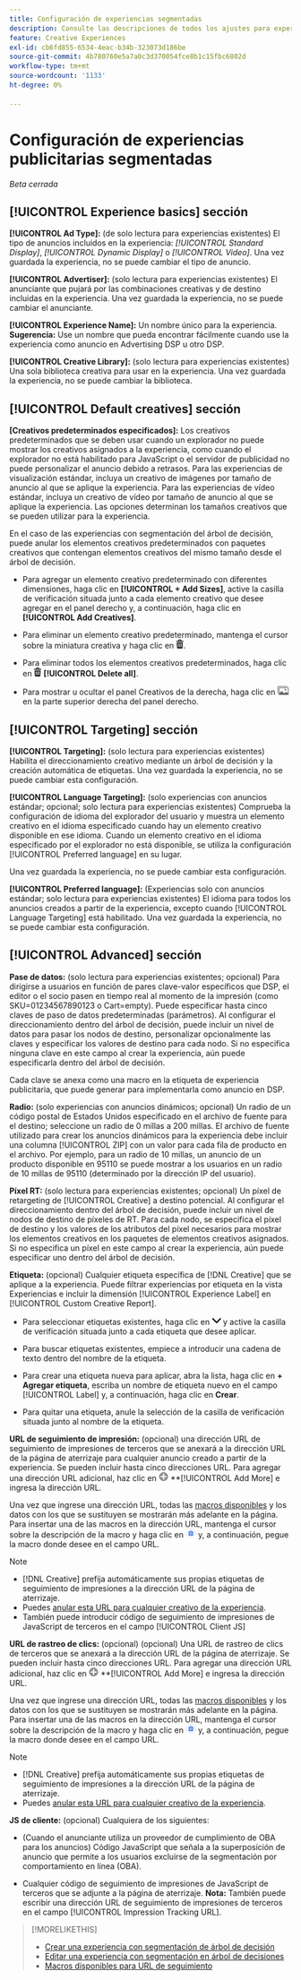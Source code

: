 ```yaml
---
title: Configuración de experiencias segmentadas
description: Consulte las descripciones de todos los ajustes para experiencias de anuncios segmentados.
feature: Creative Experiences
exl-id: cb6fd855-6534-4eac-b34b-323073d186be
source-git-commit: 4b780760e5a7a0c3d370054fce8b1c15fbc6802d
workflow-type: tm+mt
source-wordcount: '1133'
ht-degree: 0%

---
```


# Configuración de experiencias publicitarias segmentadas

*Beta cerrada*

## [!UICONTROL Experience basics] sección

**[!UICONTROL Ad Type]:** (de solo lectura para experiencias existentes) El tipo de anuncios incluidos en la experiencia: *[!UICONTROL Standard Display]*, *[!UICONTROL Dynamic Display]* o *[!UICONTROL Video]*. Una vez guardada la experiencia, no se puede cambiar el tipo de anuncio.

**[!UICONTROL Advertiser]:** (solo lectura para experiencias existentes) El anunciante que pujará por las combinaciones creativas y de destino incluidas en la experiencia. Una vez guardada la experiencia, no se puede cambiar el anunciante.

**[!UICONTROL Experience Name]:** Un nombre único para la experiencia. **Sugerencia:** Use un nombre que pueda encontrar fácilmente cuando use la experiencia como anuncio en Advertising DSP u otro DSP.

**[!UICONTROL Creative Library]:** (solo lectura para experiencias existentes) Una sola biblioteca creativa para usar en la experiencia. Una vez guardada la experiencia, no se puede cambiar la biblioteca.

## [!UICONTROL Default creatives] sección

**\[Creativos predeterminados especificados\]:** Los creativos predeterminados que se deben usar cuando un explorador no puede mostrar los creativos asignados a la experiencia, como cuando el explorador no está habilitado para JavaScript o el servidor de publicidad no puede personalizar el anuncio debido a retrasos. Para las experiencias de visualización estándar, incluya un creativo de imágenes por tamaño de anuncio al que se aplique la experiencia. Para las experiencias de vídeo estándar, incluya un creativo de vídeo por tamaño de anuncio al que se aplique la experiencia. Las opciones determinan los tamaños creativos que se pueden utilizar para la experiencia.

En el caso de las experiencias con segmentación del árbol de decisión, puede anular los elementos creativos predeterminados con paquetes creativos que contengan elementos creativos del mismo tamaño desde el árbol de decisión.<!-- verify -->

* Para agregar un elemento creativo predeterminado con diferentes dimensiones, haga clic en **[!UICONTROL + Add Sizes]**, active la casilla de verificación situada junto a cada elemento creativo que desee agregar en el panel derecho y, a continuación, haga clic en **[!UICONTROL Add Creatives]**.

* Para eliminar un elemento creativo predeterminado, mantenga el cursor sobre la miniatura creativa y haga clic en ![Eliminar](/help/creative/assets/delete.png "Eliminar").

* Para eliminar todos los elementos creativos predeterminados, haga clic en ![Eliminar](/help/creative/assets/delete.png "Eliminar") **[!UICONTROL Delete all]**.

* Para mostrar u ocultar el panel Creativos de la derecha, haga clic en ![Mostrar/Ocultar](/help/creative/assets/hide-show-creatives.png "Mostrar/Ocultar") en la parte superior derecha del panel derecho.

## [!UICONTROL Targeting] sección

**[!UICONTROL Targeting]:** (solo lectura para experiencias existentes) Habilita el direccionamiento creativo mediante un árbol de decisión y la creación automática de etiquetas. Una vez guardada la experiencia, no se puede cambiar esta configuración.

**[!UICONTROL Language Targeting]:** (solo experiencias con anuncios estándar; opcional; solo lectura para experiencias existentes) Comprueba la configuración de idioma del explorador del usuario y muestra un elemento creativo en el idioma especificado cuando hay un elemento creativo disponible en ese idioma. Cuando un elemento creativo en el idioma especificado por el explorador no está disponible, se utiliza la configuración [!UICONTROL Preferred language] en su lugar.

Una vez guardada la experiencia, no se puede cambiar esta configuración.

**[!UICONTROL Preferred language]:** (Experiencias solo con anuncios estándar; solo lectura para experiencias existentes) El idioma para todos los anuncios creados a partir de la experiencia, excepto cuando [!UICONTROL Language Targeting] está habilitado. Una vez guardada la experiencia, no se puede cambiar esta configuración.

## [!UICONTROL Advanced] sección

**Pase de datos:** (solo lectura para experiencias existentes; opcional) Para dirigirse a usuarios en función de pares clave-valor específicos que DSP, el editor o el socio pasen en tiempo real al momento de la impresión (como SKU=01234567890123 o Cart=empty). Puede especificar hasta cinco claves de paso de datos predeterminadas (parámetros). Al configurar el direccionamiento dentro del árbol de decisión, puede incluir un nivel de datos para pasar los nodos de destino, personalizar opcionalmente las claves y especificar los valores de destino para cada nodo. Si no especifica ninguna clave en este campo al crear la experiencia, aún puede especificarla dentro del árbol de decisión.

Cada clave se anexa como una macro en la etiqueta de experiencia publicitaria, que puede generar para implementarla como anuncio en DSP.

**Radio:** (solo experiencias con anuncios dinámicos; opcional) Un radio de un código postal de Estados Unidos especificado en el archivo de fuente para el destino; seleccione un radio de 0 millas a 200 millas. El archivo de fuente utilizado para crear los anuncios dinámicos para la experiencia debe incluir una columna [!UICONTROL ZIP]<!-- or a user-named column mapped to a ZIP column --> con un valor para cada fila de producto en el archivo. Por ejemplo, para un radio de 10 millas, un anuncio de un producto disponible en 95110 se puede mostrar a los usuarios en un radio de 10 millas de 95110 (determinado por la dirección IP del usuario).

**Píxel RT:** (solo lectura para experiencias existentes; opcional) Un píxel de retargeting de [!UICONTROL Creative] a destino potencial. Al configurar el direccionamiento dentro del árbol de decisión, puede incluir un nivel de nodos de destino de píxeles de RT. Para cada nodo, se especifica el píxel de destino y los valores de los atributos del píxel necesarios para mostrar los elementos creativos en los paquetes de elementos creativos asignados. Si no especifica un píxel en este campo al crear la experiencia, aún puede especificar uno dentro del árbol de decisión.<!-- May move this to just within the decision tree. -->

**Etiqueta:**<!-- should be "Labels" --> (opcional) Cualquier etiqueta específica de [!DNL Creative] que se aplique a la experiencia. Puede filtrar experiencias por etiqueta en la vista Experiencias e incluir la dimensión [!UICONTROL Experience Label] en [!UICONTROL Custom Creative Report].

* Para seleccionar etiquetas existentes, haga clic en ![Abajo](/help/creative/assets/chevron-down.png "Abajo") y active la casilla de verificación situada junto a cada etiqueta que desee aplicar.

* Para buscar etiquetas existentes, empiece a introducir una cadena de texto dentro del nombre de la etiqueta.

* Para crear una etiqueta nueva para aplicar, abra la lista, haga clic en **+ Agregar etiqueta**, escriba un nombre de etiqueta nuevo en el campo [!UICONTROL Label] y, a continuación, haga clic en **Crear**.

* Para quitar una etiqueta, anule la selección de la casilla de verificación situada junto al nombre de la etiqueta.

**URL de seguimiento de impresión:** (opcional) una dirección URL de seguimiento de impresiones de terceros que se anexará a la dirección URL de la página de aterrizaje para cualquier anuncio creado a partir de la experiencia. Se pueden incluir hasta cinco direcciones URL. Para agregar una dirección URL adicional, haz clic en ![icono](/help/creative/assets/create.png) **[!UICONTROL Add More] e ingresa la dirección URL.

Una vez que ingrese una dirección URL, todas las [macros disponibles](/help/creative/creative-macros.md) y los datos con los que se sustituyen se mostrarán más adelante en la página. Para insertar una de las macros en la dirección URL, mantenga el cursor sobre la descripción de la macro y haga clic en ![Copiar al portapapeles](/help/creative/assets/copy-to-clipboard.png "Copiar al portapapeles") y, a continuación, pegue la macro donde desee en el campo URL.

>[!NOTE]
>
>* [!DNL Creative] prefija automáticamente sus propias etiquetas de seguimiento de impresiones a la dirección URL de la página de aterrizaje.
>* Puedes [anular esta URL para cualquier creativo de la experiencia](experience-tracking-urls-targeting.md).
>* También puede introducir código de seguimiento de impresiones de JavaScript de terceros en el campo [!UICONTROL Client JS]

**URL de rastreo de clics:** (opcional) (opcional) Una URL de rastreo de clics de terceros que se anexará a la dirección URL de la página de aterrizaje. Se pueden incluir hasta cinco direcciones URL. Para agregar una dirección URL adicional, haz clic en ![icono](/help/creative/assets/create.png) **[!UICONTROL Add More] e ingresa la dirección URL.

Una vez que ingrese una dirección URL, todas las [macros disponibles](/help/creative/creative-macros.md) y los datos con los que se sustituyen se mostrarán más adelante en la página. Para insertar una de las macros en la dirección URL, mantenga el cursor sobre la descripción de la macro y haga clic en ![Copiar al portapapeles](/help/creative/assets/copy-to-clipboard.png "Copiar al portapapeles") y, a continuación, pegue la macro donde desee en el campo URL.

>[!NOTE]
>
>* [!DNL Creative] prefija automáticamente sus propias etiquetas de seguimiento de impresiones a la dirección URL de la página de aterrizaje.
>* Puedes [anular esta URL para cualquier creativo de la experiencia](experience-tracking-urls-targeting.md).

**JS de cliente:** (opcional) Cualquiera de los siguientes:

* (Cuando el anunciante utiliza un proveedor de cumplimiento de OBA para los anuncios) Código JavaScript que señala a la superposición de anuncio que permite a los usuarios excluirse de la segmentación por comportamiento en línea (OBA).

* Cualquier código de seguimiento de impresiones de JavaScript de terceros que se adjunte a la página de aterrizaje. **Nota:** También puede escribir una dirección URL de seguimiento de impresiones de terceros en el campo [!UICONTROL Impression Tracking URL].

>[!MORELIKETHIS]
>
>* [Crear una experiencia con segmentación de árbol de decisión](experience-create-targeting.md)
>* [Editar una experiencia con segmentación en árbol de decisiones](experience-edit-targeting.md)
>* [Macros disponibles para URL de seguimiento](/help/creative/creative-macros.md)
